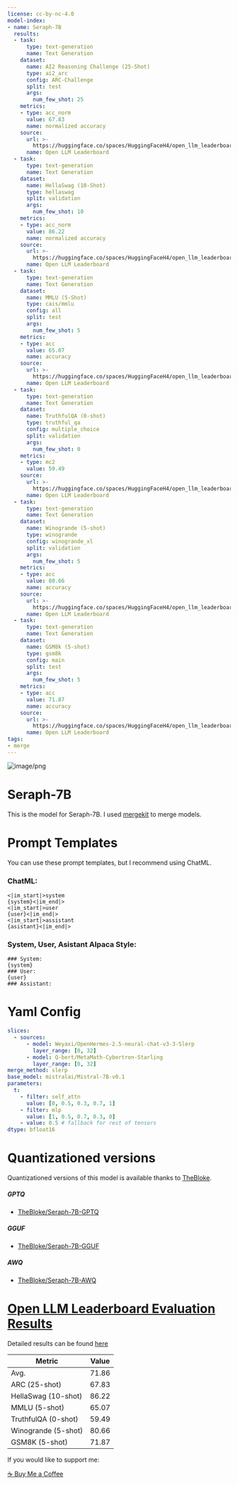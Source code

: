 ```yaml
---
license: cc-by-nc-4.0
model-index:
- name: Seraph-7B
  results:
  - task:
      type: text-generation
      name: Text Generation
    dataset:
      name: AI2 Reasoning Challenge (25-Shot)
      type: ai2_arc
      config: ARC-Challenge
      split: test
      args:
        num_few_shot: 25
    metrics:
    - type: acc_norm
      value: 67.83
      name: normalized accuracy
    source:
      url: >-
        https://huggingface.co/spaces/HuggingFaceH4/open_llm_leaderboard?query=Weyaxi/Seraph-7B
      name: Open LLM Leaderboard
  - task:
      type: text-generation
      name: Text Generation
    dataset:
      name: HellaSwag (10-Shot)
      type: hellaswag
      split: validation
      args:
        num_few_shot: 10
    metrics:
    - type: acc_norm
      value: 86.22
      name: normalized accuracy
    source:
      url: >-
        https://huggingface.co/spaces/HuggingFaceH4/open_llm_leaderboard?query=Weyaxi/Seraph-7B
      name: Open LLM Leaderboard
  - task:
      type: text-generation
      name: Text Generation
    dataset:
      name: MMLU (5-Shot)
      type: cais/mmlu
      config: all
      split: test
      args:
        num_few_shot: 5
    metrics:
    - type: acc
      value: 65.07
      name: accuracy
    source:
      url: >-
        https://huggingface.co/spaces/HuggingFaceH4/open_llm_leaderboard?query=Weyaxi/Seraph-7B
      name: Open LLM Leaderboard
  - task:
      type: text-generation
      name: Text Generation
    dataset:
      name: TruthfulQA (0-shot)
      type: truthful_qa
      config: multiple_choice
      split: validation
      args:
        num_few_shot: 0
    metrics:
    - type: mc2
      value: 59.49
    source:
      url: >-
        https://huggingface.co/spaces/HuggingFaceH4/open_llm_leaderboard?query=Weyaxi/Seraph-7B
      name: Open LLM Leaderboard
  - task:
      type: text-generation
      name: Text Generation
    dataset:
      name: Winogrande (5-shot)
      type: winogrande
      config: winogrande_xl
      split: validation
      args:
        num_few_shot: 5
    metrics:
    - type: acc
      value: 80.66
      name: accuracy
    source:
      url: >-
        https://huggingface.co/spaces/HuggingFaceH4/open_llm_leaderboard?query=Weyaxi/Seraph-7B
      name: Open LLM Leaderboard
  - task:
      type: text-generation
      name: Text Generation
    dataset:
      name: GSM8k (5-shot)
      type: gsm8k
      config: main
      split: test
      args:
        num_few_shot: 5
    metrics:
    - type: acc
      value: 71.87
      name: accuracy
    source:
      url: >-
        https://huggingface.co/spaces/HuggingFaceH4/open_llm_leaderboard?query=Weyaxi/Seraph-7B
      name: Open LLM Leaderboard
tags:
- merge
---
```


![image/png](https://cdn-uploads.huggingface.co/production/uploads/6468ce47e134d050a58aa89c/ddzjZ1irvtLcDRCWei9vQ.png)

# Seraph-7B

This is the model for Seraph-7B. I used [mergekit](https://github.com/cg123/mergekit) to merge models.

# Prompt Templates

You can use these prompt templates, but I recommend using ChatML.

### ChatML:

```
<|im_start|>system
{system}<|im_end|>
<|im_start|>user
{user}<|im_end|>
<|im_start|>assistant
{asistant}<|im_end|>
```

### System, User, Asistant Alpaca Style:

```
### System:
{system}
### User:
{user}
### Assistant:
```

# Yaml Config

```yaml
slices:
  - sources:
      - model: Weyaxi/OpenHermes-2.5-neural-chat-v3-3-Slerp
        layer_range: [0, 32]
      - model: Q-bert/MetaMath-Cybertron-Starling
        layer_range: [0, 32]
merge_method: slerp
base_model: mistralai/Mistral-7B-v0.1
parameters:
  t:
    - filter: self_attn
      value: [0, 0.5, 0.3, 0.7, 1]
    - filter: mlp
      value: [1, 0.5, 0.7, 0.3, 0]
    - value: 0.5 # fallback for rest of tensors
dtype: bfloat16
```

# Quantizationed versions

Quantizationed versions of this model is available thanks to [TheBloke](https://hf.co/TheBloke).

##### GPTQ

- [TheBloke/Seraph-7B-GPTQ](https://huggingface.co/TheBloke/Seraph-7B-GPTQ)

##### GGUF

- [TheBloke/Seraph-7B-GGUF](https://huggingface.co/TheBloke/Seraph-7B-GGUF)

##### AWQ

- [TheBloke/Seraph-7B-AWQ](https://huggingface.co/TheBloke/Seraph-7B-AWQ)


# [Open LLM Leaderboard Evaluation Results](https://huggingface.co/spaces/HuggingFaceH4/open_llm_leaderboard)

Detailed results can be found [here](https://huggingface.co/datasets/open-llm-leaderboard/details_Weyaxi__Seraph-7B)

| Metric                | Value                     |
|-----------------------|---------------------------|
| Avg.                  | 71.86   |
| ARC (25-shot)         | 67.83          |
| HellaSwag (10-shot)   | 86.22   |
| MMLU (5-shot)         | 65.07|
| TruthfulQA (0-shot)   | 59.49 |
| Winogrande (5-shot)   | 80.66  |
| GSM8K (5-shot)        | 71.87        |

If you would like to support me:

[☕ Buy Me a Coffee](https://www.buymeacoffee.com/weyaxi)
